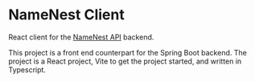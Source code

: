 # NameNest Client
 React client for the [NameNest API](#https://github.com/dnaltchadjian/Name-Nest-API) backend.

 This project is a front end counterpart for the Spring Boot backend. The project is a React project, Vite to get the project started, and written in Typescript.